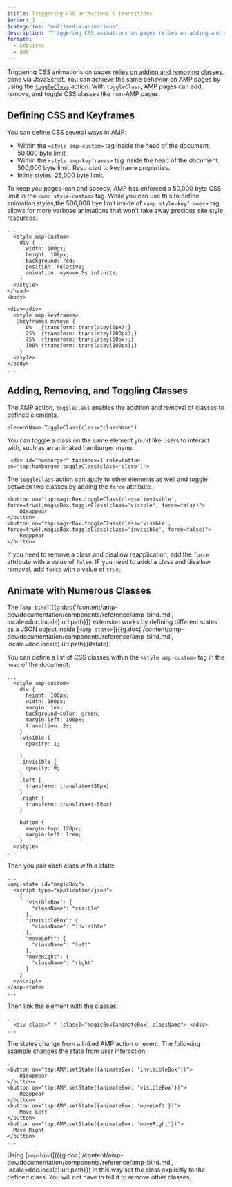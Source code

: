 ```yaml
---
$title: Triggering CSS animations & transitions
$order: 1
$categories: "multimedia-animations"
description: 'Triggering CSS animations on pages relies on adding and removing classes, done via JavaScript. You can achieve the same behavior on AMP pages by using the toggleClass action ...'
formats:
  - websites
  - ads
---
```


Triggering CSS animations on pages [relies on adding and removing classes](https://developer.mozilla.org/en-US/docs/Web/CSS/CSS_Animations/Using_CSS_animations), done via JavaScript. You can achieve the same behavior on AMP pages by using the [`toggleClass`](docs/interaction_dynamic/amp-actions-and-events#*-(all-elements)) action. With `toggleClass`, AMP pages can add, remove, and toggle CSS classes like non-AMP pages.

## Defining CSS and Keyframes

You can define CSS several ways in AMP:

*   Within the `<style amp-custom>` tag inside the head of the document. 50,000 byte limit.
*   Within the `<style amp-keyframes>` tag inside the head of the document. 500,000 byte limit. Restricted to keyframe properties.
*   Inline styles. 25,000 byte limit.

To keep you pages lean and speedy, AMP has enforced a 50,000 byte CSS limit in the `<amp style-custom>` tag. While you can use this to define animation styles,the 500,000 bye limit inside of `<amp style-keyframes>` tag allows for more verbose animations that won't take away precious site style resources.

```
...
  <style amp-custom>
    div {
      width: 100px;
      height: 100px;
      background: red;
      position: relative;
      animation: mymove 5s infinite;
    }
  </style>
</head>
<body>

<div></div>
  <style amp-keyframes>
   @keyframes mymove {
      0%   {transform: translatey(0px);}
      25%  {transform: translatey(200px);}
      75%  {transform: translatey(50px);}
      100% {transform: translatey(100px);}
    }
  </syle>
</body>
...
```

## Adding, Removing, and Toggling Classes

The AMP action, `toggleClass` enables the addition and removal of classes to defined elements.

```
elementName.ToggleClass(class="className")
```

You can toggle a class on the same element you'd like users to interact with, such as an animated hamburger menu.

```
 <div id="hamburger" tabindex=1 role=button on="tap:hamburger.toggleClass(class='close')">

```
The `toggleClass` action can apply to other elements as well and toggle between two classes by adding the `force` attribute.

```
<button on="tap:magicBox.toggleClass(class='invisible', force=true),magicBox.toggleClass(class='visible', force=false)">
    Disappear
</button>
<button on="tap:magicBox.toggleClass(class='visible', force=true),magicBox.toggleClass(class='invisible', force=false)">
    Reappear
</button>
```

If you need to remove a class and disallow reapplication, add the `force` attribute with a value of `false`. IF you need to addd a class and disallow removal, add `force` with a value of `true`.

## Animate with Numerous Classes

The [`amp-bind`]({{g.doc('/content/amp-dev/documentation/components/reference/amp-bind.md', locale=doc.locale).url.path}}) extension works by defining different states as a JSON object inside [`<amp-state>`]({{g.doc('/content/amp-dev/documentation/components/reference/amp-bind.md', locale=doc.locale).url.path}}#state).

You can define a list of CSS classes within the `<style amp-custom>` tag in the `head` of the document:

```
...
  <style amp-custom>
    div {
      height: 100px;
      width: 100px;
      margin: 1em;
      background-color: green;
      margin-left: 100px;
      transition: 2s;
    }
    .visible {
      opacity: 1;

    }
    .invisible {
      opacity: 0;
    }
    .left {
      transform: translatex(50px)
    }
    .right {
      transform: translatex(-50px)
    }

    button {
      margin-top: 120px;
      margin-left: 1rem;
    }
  </style>
...
```

Then you pair each class with a state:

```
...
<amp-state id="magicBox">
  <script type="application/json">
    {
      "visibleBox": {
        "className": "visible"
      },
      "invisibleBox": {
        "className": "invisible"
      },
      "moveLeft": {
        "className": "left"
      },
      "moveRight": {
        "className": "right"
      }
    }
  </script>
</amp-state>
...
```
Then link the element with the classes:

```
...
  <div class=" " [class]="magicBox[animateBox].className"> </div>
...
```

The states change from a linked AMP action or event. The following example changes the state from user interaction:

```
...
<button on="tap:AMP.setState({animateBox: 'invisibleBox'})">
    Disappear
</button>
<button on="tap:AMP.setState({animateBox: 'visibleBox'})">
    Reappear
</button>
<button on="tap:AMP.setState({animateBox: 'moveLeft'})">
    Move Left
</button>
<button on="tap:AMP.setState({animateBox: 'moveRight'})">
  Move Right
</button>
...
```

Using [`amp-bind`]({{g.doc('/content/amp-dev/documentation/components/reference/amp-bind.md', locale=doc.locale).url.path}}) in this way set the class explicitly to the defined class. You will not have to tell it to remove other classes.
